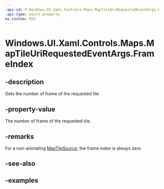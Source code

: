 ```yaml
---
-api-id: P:Windows.UI.Xaml.Controls.Maps.MapTileUriRequestedEventArgs.FrameIndex
-api-type: winrt property
ms.custom: RS5
---
```


<!-- Property syntax.
public int FrameIndex { get; }
-->

# Windows.UI.Xaml.Controls.Maps.MapTileUriRequestedEventArgs.FrameIndex

## -description
Gets the number of frame of the requested tile.

## -property-value
The number of frame of the requested tile.

## -remarks
For a non-animating [MapTileSource](maptilesource.md), the frame index is always zero.

## -see-also

## -examples

